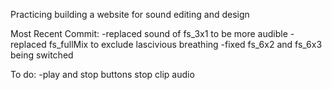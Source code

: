 Practicing building a website for sound editing and design

Most Recent Commit:
-replaced sound of fs_3x1 to be more audible
-replaced fs_fullMix to exclude lascivious breathing
-fixed fs_6x2 and fs_6x3 being switched

To do:
-play and stop buttons stop clip audio
